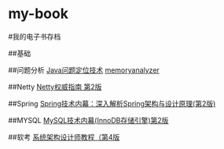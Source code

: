 # my-book
#我的电子书存档

##基础

##问题分析
[Java问题定位技术](问题分析)
[memoryanalyzer](问题分析)

##Netty
[Netty权威指南 第2版](Netty)

##Spring
[Spring技术内幕：深入解析Spring架构与设计原理(第2版)](Spring)

##MYSQL
[MySQL技术内幕(InnoDB存储引擎)第2版](MYSQL)

##软考
[系统架构设计师教程（第4版](软考)
